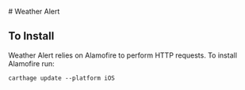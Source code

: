 # Weather Alert

## To Install

Weather Alert relies on Alamofire to perform HTTP requests. To install Alamofire run:

`carthage update --platform iOS`